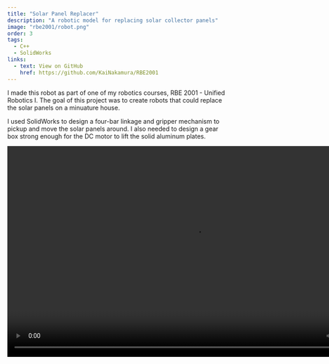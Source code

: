 ```yaml
---
title: "Solar Panel Replacer"
description: "A robotic model for replacing solar collector panels"
image: "rbe2001/robot.png"
order: 3
tags:
  - C++
  - SolidWorks
links:
  - text: View on GitHub
    href: https://github.com/KaiNakamura/RBE2001
---
```


I made this robot as part of one of my robotics courses, RBE 2001 - Unified Robotics I. The goal of this project was to create robots that could replace the solar panels on a minuature house.

I used SolidWorks to design a four-bar linkage and gripper mechanism to pickup and move the solar panels around. I also needed to design a gear box strong enough for the DC motor to lift the solid aluminum plates.

<video className="w-full" width="854" height="480" controls>
  <source src="rbe2001/demo.mp4" type="video/mp4">
</video>
